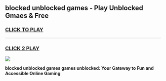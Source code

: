 
## blocked unblocked games - Play Unblocked Gmaes & Free
<h3>
<a href="https://premium.freeplayer.one?title=blocked_unblocked_games&ref=19F">CLICK TO PLAY</a></h3>
<hr>

<h3>
<a href="https://premium.freeplayer.one?title=blocked_unblocked_games&ref=19F">CLICK 2 PLAY</a>
  
</h3>

<a href="https://premium.freeplayer.one?title=blocked_unblocked_games&ref=19F/"><img src="https://clearcache.store/games.png"></a>


**blocked unblocked games games unblocked: Your Gateway to Fun and Accessible Online Gaming**
